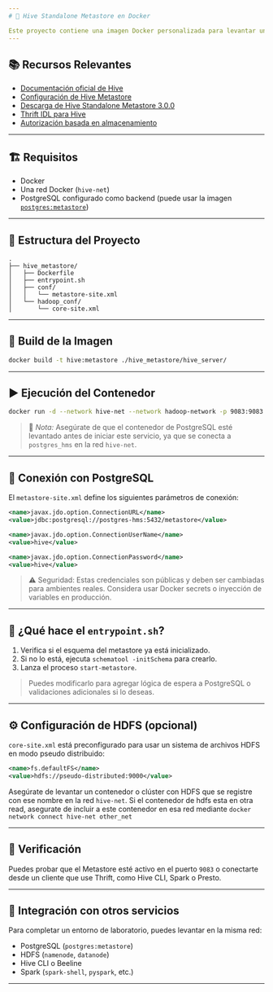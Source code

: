 ```yaml
---
# 🐝 Hive Standalone Metastore en Docker

Este proyecto contiene una imagen Docker personalizada para levantar un **Hive Standalone Metastore** (v3.0.0) sobre una base de datos PostgreSQL. Ideal para entornos de desarrollo y pruebas locales, especialmente en arquitecturas tipo data lake.
---
```


## 📚 Recursos Relevantes

- [Documentación oficial de Hive](https://hive.apache.org/docs/latest/)
- [Configuración de Hive Metastore](https://hive.apache.org/docs/latest/adminmanual-metastore-3-0-administration_75978150/)
- [Descarga de Hive Standalone Metastore 3.0.0](https://dlcdn.apache.org/hive/hive-standalone-metastore-3.0.0/)
- [Thrift IDL para Hive](https://thrift.apache.org/docs/idl)
- [Autorización basada en almacenamiento](https://hive.apache.org/docs/latest/storage-based-authorization-in-the-metastore-server_45876440/)

---

## 🏗️ Requisitos

- Docker
- Una red Docker (`hive-net`)
- PostgreSQL configurado como backend (puede usar la imagen [`postgres:metastore`](#postgres-metastore))

---

## 📁 Estructura del Proyecto

```
.
├── hive_metastore/
│   ├── Dockerfile
│   ├── entrypoint.sh
│   ├── conf/
│   │   └── metastore-site.xml
│   └── hadoop_conf/
│       └── core-site.xml
```

---

## 🧱 Build de la Imagen

```bash
docker build -t hive:metastore ./hive_metastore/hive_server/
```

---

## ▶️ Ejecución del Contenedor

```bash
docker run -d --network hive-net --network hadoop-network -p 9083:9083 --name hive hive:metastore
```

> 📌 _Nota:_ Asegúrate de que el contenedor de PostgreSQL esté levantado antes de iniciar este servicio, ya que se conecta a `postgres_hms` en la red `hive-net`.

---

## 🔐 Conexión con PostgreSQL

El `metastore-site.xml` define los siguientes parámetros de conexión:

```xml
<name>javax.jdo.option.ConnectionURL</name>
<value>jdbc:postgresql://postgres-hms:5432/metastore</value>

<name>javax.jdo.option.ConnectionUserName</name>
<value>hive</value>

<name>javax.jdo.option.ConnectionPassword</name>
<value>hive</value>
```

> ⚠️ Seguridad: Estas credenciales son públicas y deben ser cambiadas para ambientes reales. Considera usar Docker secrets o inyección de variables en producción.

---

## 🚀 ¿Qué hace el `entrypoint.sh`?

1. Verifica si el esquema del metastore ya está inicializado.
2. Si no lo está, ejecuta `schematool -initSchema` para crearlo.
3. Lanza el proceso `start-metastore`.

> Puedes modificarlo para agregar lógica de espera a PostgreSQL o validaciones adicionales si lo deseas.

---

## ⚙️ Configuración de HDFS (opcional)

`core-site.xml` está preconfigurado para usar un sistema de archivos HDFS en modo pseudo distribuido:

```xml
<name>fs.defaultFS</name>
<value>hdfs://pseudo-distributed:9000</value>
```

Asegúrate de levantar un contenedor o clúster con HDFS que se registre con ese nombre en la red `hive-net`. Si el contenedor de hdfs esta en otra read, asegurate de incluir a este contenedor en esa red mediante `docker network connect hive-net other_net`

---

## 🧪 Verificación

Puedes probar que el Metastore esté activo en el puerto `9083` o conectarte desde un cliente que use Thrift, como Hive CLI, Spark o Presto.

---

## 🔄 Integración con otros servicios

Para completar un entorno de laboratorio, puedes levantar en la misma red:

- PostgreSQL (`postgres:metastore`)
- HDFS (`namenode`, `datanode`)
- Hive CLI o Beeline
- Spark (`spark-shell`, `pyspark`, etc.)

---
